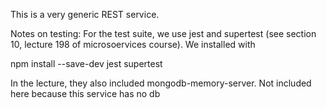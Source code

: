 
This is a very generic REST service.  


Notes on testing:
For the test suite, we use jest and supertest (see section 10, lecture 198 of 
microsoervices course).  We installed with

npm install --save-dev jest supertest 

In the lecture, they also included mongodb-memory-server.  Not included here
because this service has no db


